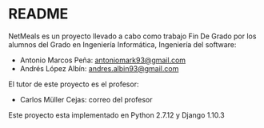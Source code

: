 # README #

NetMeals es un proyecto llevado a cabo como trabajo Fin De Grado por los alumnos del Grado en Ingeniería Informática, Ingeniería del software: 

* Antonio Marcos Peña: antoniomark93@gmail.com 
* Andrés López Albín: andres.albin93@gmail.com

El tutor de este proyecto es el profesor:  
* Carlos Müller Cejas: correo del profesor 

Este proyecto esta implementado en Python 2.7.12 y Django 1.10.3